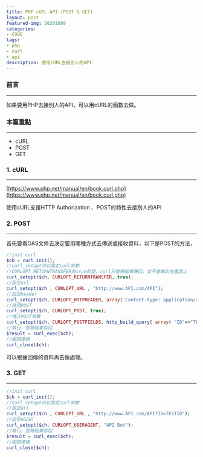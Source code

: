 ```yaml
---
title: PHP cURL API (POST & GET)
layout: post
featured-img: 20201009
categories:
- CODE
tags:
- php
- curl
- api
description: 使用cURL去接別人的API
---
```


### 前言
---
如果要用PHP去接別人的API，可以用cURL的函數去做。

### 本篇重點
---
 * cURL
 * POST
 * GET

### 1. cURL
---
[https://www.php.net/manual/en/book.curl.php](https://www.php.net/manual/en/book.curl.php)

使用cURL支援HTTP Authorization 、POST的特性去接別人的API

### 2. POST
---

首先要看OAS文件去決定要用哪種方式去傳送或接收資料，以下是POST的方法，

```php
//init curl
$ch = curl_init();
//curl_setopt可以設定curl參數
//CURLOPT_RETURNTRANSFER為true的話，curl只會將結果傳回，並不會輸出在畫面上
curl_setopt($ch, CURLOPT_RETURNTRANSFER, true);
//設定url
curl_setopt($ch , CURLOPT_URL , "http://www.API.com/API");
//設定header
curl_setopt($ch, CURLOPT_HTTPHEADER, array('Content-type: application/x-www-form-urlencoded'));
//啟用POST
curl_setopt($ch, CURLOPT_POST, true);
//傳入POST參數
curl_setopt($ch, CURLOPT_POSTFIELDS, http_build_query( array( "ID"=>"TESTID") ));
//執行，並將結果存回
$result = curl_exec($ch);
//關閉連線
curl_close($ch);
```

可以根據回傳的資料再去做處理。

### 3. GET
---

```php
//init curl
$ch = curl_init();
//curl_setopt可以設定curl參數
//設定url
curl_setopt($ch , CURLOPT_URL , "http://www.API.com/API?ID=TESTID");
//設定AGENT
curl_setopt($ch, CURLOPT_USERAGENT, "API Bot");
//執行，並將結果存回
$result = curl_exec($ch);
//關閉連線
curl_close($ch);
```
